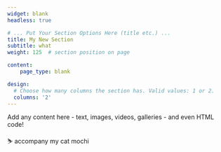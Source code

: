 ```yaml
---
widget: blank
headless: true

# ... Put Your Section Options Here (title etc.) ...
title: My New Section
subtitle: what
weight: 125  # section position on page

content:
    page_type: blank

design:
  # Choose how many columns the section has. Valid values: 1 or 2.
  columns: '2'
---
```


Add any content here - text, images, videos, galleries - and even HTML code!


⛷
accompany my cat mochi
